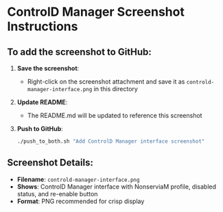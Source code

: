 # ControlD Manager Screenshot Instructions

## To add the screenshot to GitHub:

1. **Save the screenshot**: 
   - Right-click on the screenshot attachment and save it as `controld-manager-interface.png` in this directory

2. **Update README**: 
   - The README.md will be updated to reference this screenshot

3. **Push to GitHub**:
   ```bash
   ./push_to_both.sh "Add ControlD Manager interface screenshot"
   ```

## Screenshot Details:
- **Filename**: `controld-manager-interface.png`
- **Shows**: ControlD Manager interface with NonserviaM profile, disabled status, and re-enable button
- **Format**: PNG recommended for crisp display